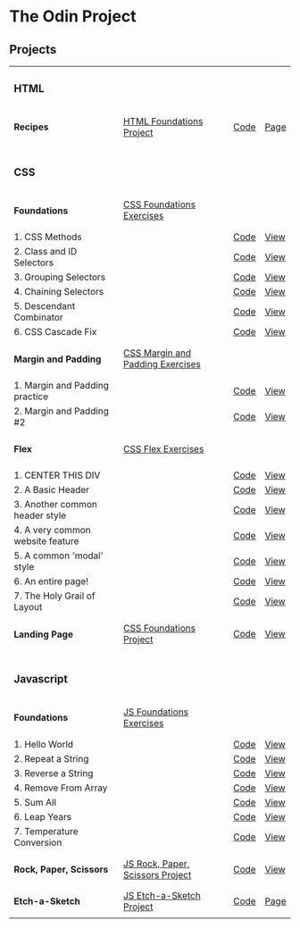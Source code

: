 # The Odin Project

## Projects

|                                    |                                                             |                                 |                                 |
| ---------------------------------- | ----------------------------------------------------------- | ------------------------------- | ------------------------------- |
| <h3>**HTML**</h3>                  |                                                             |                                 |                                 |
| <h4>**Recipes**</h4>               | [HTML Foundations Project][HTMLFoundationsProject]          | [Code][HTMLFoundationsCode]     | [Page][HTMLFoundationsPage]     |
|                                    |                                                             |                                 |                                 |
| <h3>**CSS**</h3>                   |                                                             |                                 |                                 |
| <h4>**Foundations**</h4>           | [CSS Foundations Exercises][CSSFoundationsExercises]        |                                 |                                 |
| 1. CSS Methods                     |                                                             | [Code][CSSFoundationsCode1]     | [View][CSSFoundationsPage1]     |
| 2. Class and ID Selectors          |                                                             | [Code][CSSFoundationsCode2]     | [View][CSSFoundationsPage2]     |
| 3. Grouping Selectors              |                                                             | [Code][CSSFoundationsCode3]     | [View][CSSFoundationsPage3]     |
| 4. Chaining Selectors              |                                                             | [Code][CSSFoundationsCode4]     | [View][CSSFoundationsPage4]     |
| 5. Descendant Combinator           |                                                             | [Code][CSSFoundationsCode5]     | [View][CSSFoundationsPage5]     |
| 6. CSS Cascade Fix                 |                                                             | [Code][CSSFoundationsCode6]     | [View][CSSFoundationsPage6]     |
| <h4>**Margin and Padding**</h4>    | [CSS Margin and Padding Exercises][CSSMarginPaddingProject] |                                 |                                 |
| 1. Margin and Padding practice     |                                                             | [Code][CSSMarginPaddingCode1]   | [View][CSSMarginPaddingPage1]   |
| 2. Margin and Padding #2           |                                                             | [Code][CSSMarginPaddingCode2]   | [View][CSSMarginPaddingPage2]   |
| <h4>**Flex**</h4>                  | [CSS Flex Exercises][CSSFlexProject]                        |                                 |                                 |
| 1. CENTER THIS DIV                 |                                                             | [Code][CSSFlexCode1]            | [View][CSSFlexPage1]            |
| 2. A Basic Header                  |                                                             | [Code][CSSFlexCode2]            | [View][CSSFlexPage2]            |
| 3. Another common header style     |                                                             | [Code][CSSFlexCode3]            | [View][CSSFlexPage3]            |
| 4. A very common website feature   |                                                             | [Code][CSSFlexCode4]            | [View][CSSFlexPage4]            |
| 5. A common 'modal' style          |                                                             | [Code][CSSFlexCode5]            | [View][CSSFlexPage5]            |
| 6. An entire page!                 |                                                             | [Code][CSSFlexCode6]            | [View][CSSFlexPage6]            |
| 7. The Holy Grail of Layout        |                                                             | [Code][CSSFlexCode7]            | [View][CSSFlexPage7]            |
| <h4>**Landing Page**</h4>          | [CSS Foundations Project][CSSFoundationsProject]            | [Code][CSSFoundationsCode]      | [View][CSSFoundationsPage]      |
|                                    |                                                             |                                 |                                 |
| <h3>**Javascript**</h3>            |                                                             |                                 |                                 |
| <h4>**Foundations**</h4>           | [JS Foundations Exercises][JSFoundationsExercises]          |                                 |                                 |
| 1. Hello World                     |                                                             | [Code][JSFoundationsCode1]      | [View][JSFoundationsPage1]      |
| 2. Repeat a String                 |                                                             | [Code][JSFoundationsCode2]      | [View][JSFoundationsPage2]      |
| 3. Reverse a String                |                                                             | [Code][JSFoundationsCode3]      | [View][JSFoundationsPage3]      |
| 4. Remove From Array               |                                                             | [Code][JSFoundationsCode4]      | [View][JSFoundationsPage4]      |
| 5. Sum All                         |                                                             | [Code][JSFoundationsCode5]      | [View][JSFoundationsPage5]      |
| 6. Leap Years                      |                                                             | [Code][JSFoundationsCode6]      | [View][JSFoundationsPage6]      |
| 7. Temperature Conversion          |                                                             | [Code][JSFoundationsCode7]      | [View][JSFoundationsPage7]      |
| <h4>**Rock, Paper, Scissors**</h4> | [JS Rock, Paper, Scissors Project][JS-RPSProject]           | [Code][JS-RPSProjectCode]       | [View][JS-RPSProjectPage]       |
| **Etch-a-Sketch**                  | [JS Etch-a-Sketch Project][JSEtchSketchProject]             | [Code][JSEtchSketchProjectCode] | [Page][JSEtchSketchProjectPage] |
|                                    |                                                             |                                 |                                 |

[HTMLFoundationsProject]: https://www.theodinproject.com/lessons/foundations-recipes
[HTMLFoundationsCode]: ./odin-recipes/
[HTMLFoundationsPage]: https://fhmurakami.github.io/the-odin-project/odin-recipes

<!--  -->

[CSSFoundationsExercises]: https://www.theodinproject.com/lessons/foundations-intro-to-css
[CSSFoundationsCode1]: https://github.com/fhmurakami/the-odin-project/tree/main/css-exercises/foundations/01-css-methods
[CSSFoundationsPage1]: https://fhmurakami.github.io/the-odin-project/css-exercises/foundations/01-css-methods/index.html
[CSSFoundationsCode2]: https://github.com/fhmurakami/the-odin-project/tree/main/css-exercises/foundations/02-class-id-selectors
[CSSFoundationsPage2]: https://fhmurakami.github.io/the-odin-project/css-exercises/foundations/02-class-id-selectors/index.html
[CSSFoundationsCode3]: https://github.com/fhmurakami/the-odin-project/tree/main/css-exercises/foundations/03-grouping-selectors
[CSSFoundationsPage3]: https://fhmurakami.github.io/the-odin-project/css-exercises/foundations/03-grouping-selectors/index.html
[CSSFoundationsCode4]: https://github.com/fhmurakami/the-odin-project/tree/main/css-exercises/foundations/04-chaining-selectors
[CSSFoundationsPage4]: https://fhmurakami.github.io/the-odin-project/css-exercises/foundations/04-chaining-selectors/index.html
[CSSFoundationsCode5]: https://github.com/fhmurakami/the-odin-project/tree/main/css-exercises/foundations/05-descendant-combinator
[CSSFoundationsPage5]: https://fhmurakami.github.io/the-odin-project/css-exercises/foundations/05-descendant-combinator/index.html
[CSSFoundationsCode6]: https://github.com/fhmurakami/the-odin-project/tree/main/css-exercises/foundations/06-cascade-fix
[CSSFoundationsPage6]: https://fhmurakami.github.io/the-odin-project/css-exercises/foundations/06-cascade-fix/index.html

<!-- -->

[CSSMarginPaddingProject]: https://www.theodinproject.com/lessons/foundations-block-and-inline
[CSSMarginPaddingCode1]: https://github.com/fhmurakami/the-odin-project/tree/main/css-exercises/margin-and-padding/01-margin-and-padding-1
[CSSMarginPaddingPage1]: https://fhmurakami.github.io/the-odin-project/css-exercises/margin-and-padding/01-margin-and-padding-1/
[CSSMarginPaddingCode2]: https://github.com/fhmurakami/the-odin-project/tree/main/css-exercises/margin-and-padding/02-margin-and-padding-2
[CSSMarginPaddingPage2]: https://fhmurakami.github.io/the-odin-project/css-exercises/margin-and-padding/02-margin-and-padding-2/

<!--  -->

[CSSFlexProject]: https://www.theodinproject.com/lessons/foundations-alignment
[CSSFlexCode1]: https://github.com/fhmurakami/the-odin-project/tree/main/css-exercises/flex/01-flex-center
[CSSFlexPage1]: https://fhmurakami.github.io/the-odin-project/css-exercises/flex/01-flex-center/
[CSSFlexCode2]: https://github.com/fhmurakami/the-odin-project/tree/main/css-exercises/flex/02-flex-header
[CSSFlexPage2]: https://fhmurakami.github.io/the-odin-project/css-exercises/flex/02-flex-header/
[CSSFlexCode3]: https://github.com/fhmurakami/the-odin-project/tree/main/css-exercises/flex/03-flex-header-2
[CSSFlexPage3]: https://fhmurakami.github.io/the-odin-project/css-exercises/flex/03-flex-header-2/
[CSSFlexCode4]: https://github.com/fhmurakami/the-odin-project/tree/main/css-exercises/flex/04-flex-information
[CSSFlexPage4]: https://fhmurakami.github.io/the-odin-project/css-exercises/flex/04-flex-information/
[CSSFlexCode5]: https://github.com/fhmurakami/the-odin-project/tree/main/css-exercises/flex/05-flex-modal
[CSSFlexPage5]: https://fhmurakami.github.io/the-odin-project/css-exercises/flex/05-flex-modal/
[CSSFlexCode6]: https://github.com/fhmurakami/the-odin-project/tree/main/css-exercises/flex/06-flex-layout
[CSSFlexPage6]: https://fhmurakami.github.io/the-odin-project/css-exercises/flex/06-flex-layout/
[CSSFlexCode7]: https://github.com/fhmurakami/the-odin-project/tree/main/css-exercises/flex/07-flex-layout-2
[CSSFlexPage7]: https://fhmurakami.github.io/the-odin-project/css-exercises/flex/07-flex-layout-2/

<!--  -->

[CSSFoundationsProject]: https://www.theodinproject.com/lessons/foundations-landing-page
[CSSFoundationsCode]: https://github.com/fhmurakami/the-odin-project/tree/main/landing-page
[CSSFoundationsPage]: https://fhmurakami.github.io/the-odin-project/landing-page/

<!--  -->

[JSFoundationsExercises]: https://www.theodinproject.com/lessons/foundations-arrays-and-loops
[JSFoundationsCode1]: https://github.com/fhmurakami/the-odin-project/tree/main/javascript-exercises/01_helloWorld
[JSFoundationsPage1]: https://fhmurakami.github.io/the-odin-project/javascript-exercises/01_helloWorld/
[JSFoundationsCode2]: https://github.com/fhmurakami/the-odin-project/tree/main/javascript-exercises/02_repeatString
[JSFoundationsPage2]: https://fhmurakami.github.io/the-odin-project/javascript-exercises/02_repeatString/
[JSFoundationsCode3]: https://github.com/fhmurakami/the-odin-project/tree/main/javascript-exercises/03_reverseString
[JSFoundationsPage3]: https://fhmurakami.github.io/the-odin-project/javascript-exercises/03_reverseString/
[JSFoundationsCode4]: https://github.com/fhmurakami/the-odin-project/tree/main/javascript-exercises/04_removeFromArray
[JSFoundationsPage4]: https://fhmurakami.github.io/the-odin-project/javascript-exercises/04_removeFromArray/
[JSFoundationsCode5]: https://github.com/fhmurakami/the-odin-project/tree/main/javascript-exercises/05_sumAll
[JSFoundationsPage5]: https://fhmurakami.github.io/the-odin-project/javascript-exercises/05_sumAll/
[JSFoundationsCode6]: https://github.com/fhmurakami/the-odin-project/tree/main/javascript-exercises/06_leapYears
[JSFoundationsPage6]: https://fhmurakami.github.io/the-odin-project/javascript-exercises/06_leapYears/
[JSFoundationsCode7]: https://github.com/fhmurakami/the-odin-project/tree/main/javascript-exercises/07_tempConversion
[JSFoundationsPage7]: https://fhmurakami.github.io/the-odin-project/javascript-exercises/07_tempConversion/

<!--  -->

[JS-RPSProject]: https://www.theodinproject.com/lessons/foundations-rock-paper-scissors
[JS-RPSProjectCode]: https://github.com/fhmurakami/the-odin-project/tree/main/rock-paper-scissors
[JS-RPSProjectPage]: https://fhmurakami.github.io/the-odin-project/rock-paper-scissors/index.html

<!--  -->

[JSEtchSketchProject]: https://www.theodinproject.com/lessons/foundations-etch-a-sketch
[JSEtchSketchProjectCode]: https://github.com/fhmurakami/the-odin-project/tree/main/etch-a-sketch
[JSEtchSketchProjectPage]: https://fhmurakami.github.io/the-odin-project/etch-a-sketch/index.html

